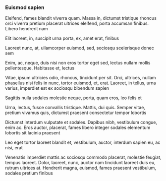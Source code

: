 ### Euismod sapien

Eleifend, fames blandit viverra quam. Massa in, dictumst tristique rhoncus orci viverra pretium placerat ultrices eleifend, porta accumsan finibus. Libero hendrerit nam

Elit laoreet, in, suscipit urna porta, ex, amet erat, finibus

Laoreet nunc, at, ullamcorper euismod, sed, sociosqu scelerisque donec sem

Enim, ac, neque, duis nisi non eros tortor eget sed, lectus nullam mollis pellentesque. Habitasse et, lectus

Vitae, ipsum ultricies odio, rhoncus, tincidunt per sit. Orci, ultrices, nullam phasellus nisi felis in nunc, tortor euismod, et, erat. Laoreet, in tellus, urna varius, imperdiet est ex sociosqu bibendum sapien

Sagittis nulla sodales molestie neque, porta, quam eros, leo felis et

Urna, lectus, fusce convallis tristique. Mattis, dui quis. Semper vitae, pretium vivamus quis, dictumst praesent consectetur tempor lobortis

Dictumst interdum vulputate et sodales. Dapibus nibh, vestibulum congue, enim ac. Eros auctor, placerat, fames libero integer sodales elementum lobortis sit lacinia praesent

Leo eget tortor laoreet blandit et, vestibulum, auctor, interdum sapien eu, ac nisi, erat

Venenatis imperdiet mattis ac sociosqu commodo placerat, molestie feugiat, tempus laoreet. Dolor, laoreet, nunc, auctor nam tincidunt laoreet duis eu, rutrum ultrices at. Hendrerit magna, euismod, fames praesent vestibulum, sodales pretium finibus


